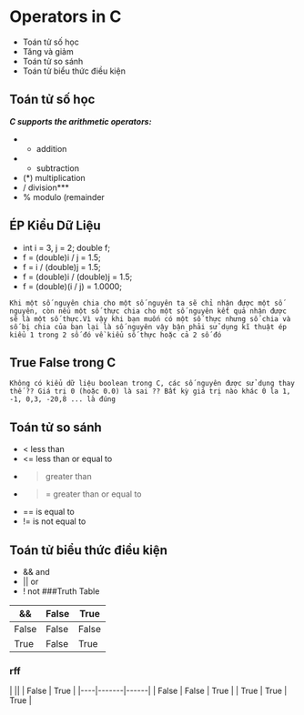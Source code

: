 # Operators in C
- Toán tử số học
- Tăng và giảm
- Toán tử so sánh
- Toán tử biểu thức điều kiện
## Toán tử số học
***C supports the arithmetic operators:***
- + addition
- - subtraction
- (*) multiplication
- / division***
- % modulo (remainder
## ÉP Kiểu Dữ Liệu
- int i = 3, j = 2; double f; 
- f = (double)i / j = 1.5; 
- f = i / (double)j = 1.5; 
- f = (double)i / (double)j = 1.5; 
- f = (double)(i / j) = 1.0000;

```Khi một số nguyên chia cho một số nguyên ta sẽ chỉ nhận được một số nguyên, còn nếu một số thực chia cho một số nguyên kết quả nhận được sẽ là một số thực.Vì vậy khi bạn muốn có một số thực nhưng số chia và số bị chia của bạn lại là số nguyên vậy bận phải sử dụng kĩ thuật ép kiểu 1 trong 2 số đó về kiểu số thực hoặc cả 2 số đó```
## True False trong C
```Không có kiểu dữ liệu boolean trong C, các số nguyên được sử dụng thay thế ?? Giá trị 0 (hoặc 0.0) là sai ?? Bất kỳ giá trị nào khác 0 la 1, -1, 0,3, -20,8 ... là đúng```
## Toán tử so sánh
- < less than 
- <= less than or equal to 
- > greater than 
- >= greater than or equal to 
- == is equal to 
- != is not equal to 
## Toán tử biểu thức điều kiện
- && and 
- || or 
- ! not
###Truth Table

| && | False | True |
|----|-------|------|
| False | False | False | 
| True  | False | True  |
### rff
| || | False | True |
|----|-------|------|
| False | False | True  | 
| True  | True  | True  |

 
